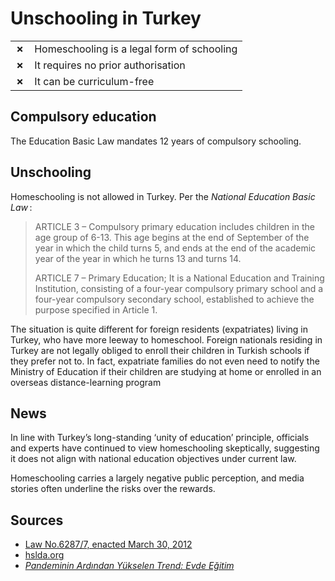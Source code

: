 # Unschooling in Turkey

|       |                                            |
| ----- | ------------------------------------------ |
| **✗** | Homeschooling is a legal form of schooling |
| **✗** | It requires no prior authorisation         |
| **✗** | It can be curriculum-free                  |

## Compulsory education

The Education Basic Law mandates 12 years of compulsory schooling.

## Unschooling

Homeschooling is not allowed in Turkey. Per the *National Education Basic Law* :

> ARTICLE 3 – Compulsory primary education includes children in the age group of 6-13.
> This age begins at the end of September of the year in which the child turns 5,
> and ends at the end of the academic year of the year in which he turns 13 and turns 14.
>
> ARTICLE 7 – Primary Education; It is a National Education and Training Institution,
> consisting of a four-year compulsory primary school and a four-year compulsory secondary school,
> established to achieve the purpose specified in Article 1.

The situation is quite different for foreign residents (expatriates) living in Turkey, who have more leeway to homeschool.
Foreign nationals residing in Turkey are not legally obliged to enroll their children in Turkish schools if they prefer not to. In fact, expatriate families do not even need to notify the Ministry of Education if their children are studying at home or enrolled in an overseas distance-learning program

## News

In line with Turkey’s long-standing ‘unity of education’ principle, officials and experts have continued to view homeschooling skeptically, suggesting it does not align with national education objectives under current law.

Homeschooling carries a largely negative public perception, and media stories often underline the risks over the rewards.

## Sources

- [Law No.6287/7, enacted March 30, 2012](https://www.resmigazete.gov.tr/eskiler/2012/04/20120411-8.htm)
- [hslda.org](https://hslda.org/post/turkey)
- [_Pandeminin Ardından Yükselen Trend: Evde Eğitim_](https://iletim.istanbul.edu.tr/index.php/2024/02/26/pandeminin-ardindan-yukselen-trend-evde-egitim/#:~:text=Psikolog%20%C3%96zge%20%C3%96zta%C5%9F%C3%A7%C4%B1%E2%80%99n%C4%B1n%20g%C3%B6r%C3%BC%C5%9Fleri%20ise,mahrum%20kalmalar%C4%B1na%20sebep%20olabilece%C4%9Fini%20vurguluyor)
